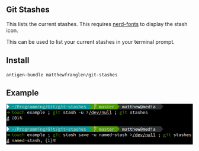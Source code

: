 Git Stashes
-----------

This lists the current stashes. This requires [nerd-fonts](https://github.com/ryanoasis/nerd-fonts) to display the stash icon.

This can be used to list your current stashes in your terminal prompt.

Install
-------

```
antigen-bundle matthewfranglen/git-stashes
```

Example
-------

![example of use](example.png)
